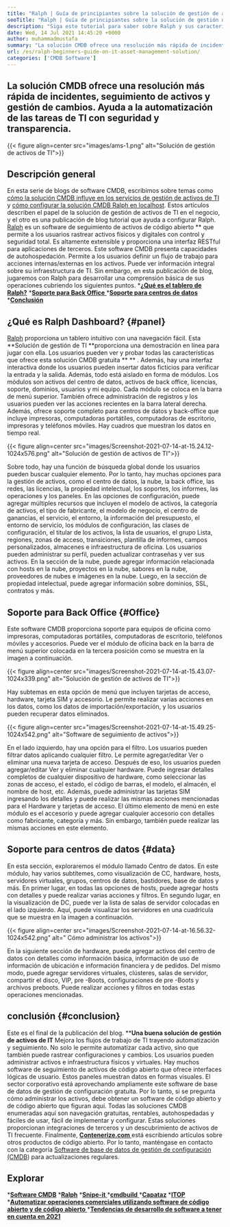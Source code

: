 ```yaml
---
title: "Ralph | Guía de principiantes sobre la solución de gestión de activos de TI" 
seoTitle: "Ralph | Guía de principiantes sobre la solución de gestión de activos de TI" 
description: "Siga este tutorial para saber sobre Ralph y sus características. Ralph es una solución de administración de activos de TI de código abierto que ofrece API REST, seguimiento de activos y más." 
date: Wed, 14 Jul 2021 14:45:20 +0000
author: muhammadmustafa
summary: "La solución CMDB ofrece una resolución más rápida de incidentes, seguimiento de activos y gestión de cambios. Ayuda a la automatización de las tareas de TI con seguridad y transparencia." 
url: /es/ralph-beginners-guide-on-it-asset-management-solution/
categories: ['CMDB Software']
---
```


## La solución CMDB ofrece una resolución más rápida de incidentes, seguimiento de activos y gestión de cambios. Ayuda a la automatización de las tareas de TI con seguridad y transparencia.

{{< figure align=center src="images/ams-1.png" alt="Solución de gestión de activos de TI">}}


## **Descripción general**
En esta serie de blogs de software CMDB, escribimos sobre temas como [cómo la solución CMDB influye en los servicios de gestión de activos de TI][1] y [cómo configurar la solución CMDB Ralph en localhost][2]. Estos artículos describen el papel de la solución de gestión de activos de TI en el negocio, y el otro es una publicación de blog tutorial que ayuda a configurar Ralph. [Ralph][3] es un software de seguimiento de activos de código abierto ** que permite a los usuarios rastrear activos físicos y digitales con control y seguridad total. Es altamente extensible y proporciona una interfaz RESTful para aplicaciones de terceros. Este software CMDB presenta capacidades de autohospedación. Permite a los usuarios definir un flujo de trabajo para acciones internas/externas en los activos. Puede ver información integral sobre su infraestructura de TI. Sin embargo, en esta publicación de blog, jugaremos con Ralph para desarrollar una comprensión básica de sus operaciones cubriendo los siguientes puntos.
  ***[¿Qué es el tablero de Ralph?][4]** 
  *[**Soporte para Back Office** ][5]
  ***[Soporte para centros de datos][6]** 
  *[**Conclusión** ][7]

## ¿Qué es Ralph Dashboard?   {#panel}
[Ralph][3] proporciona un tablero intuitivo con una navegación fácil. Esta **Solución de gestión de TI  **proporciona una demostración en línea para jugar con ella. Los usuarios pueden ver y probar todas las características que ofrece esta solución CMDB gratuita ** ** . Además, hay una interfaz interactiva donde los usuarios pueden insertar datos ficticios para verificar la entrada y la salida. Además, todo está aislado en forma de módulos. Los módulos son activos del centro de datos, activos de back office, licencias, soporte, dominios, usuarios y mi equipo. Cada módulo se coloca en la barra de menú superior. También ofrece administración de registros y los usuarios pueden ver las acciones recientes en la barra lateral derecha. Además, ofrece soporte completo para centros de datos y back-office que incluye impresoras, computadoras portátiles, computadoras de escritorio, impresoras y teléfonos móviles. Hay cuadros que muestran los datos en tiempo real.

{{< figure align=center src="images/Screenshot-2021-07-14-at-15.24.12-1024x576.png" alt="Solución de gestión de activos de TI">}}

Sobre todo, hay una función de búsqueda global donde los usuarios pueden buscar cualquier elemento. Por lo tanto, hay muchas opciones para la gestión de activos, como el centro de datos, la nube, la back office, las redes, las licencias, la propiedad intelectual, los soportes, los informes, las operaciones y los paneles. En las opciones de configuración, puede agregar múltiples recursos que incluyen el modelo de activos, la categoría de activos, el tipo de fabricante, el modelo de negocio, el centro de ganancias, el servicio, el entorno, la información del presupuesto, el entorno de servicio, los módulos de configuración, las clases de configuración, el titular de los activos, la lista de usuarios, el grupo Lista, regiones, zonas de acceso, transiciones, plantilla de informes, campos personalizados, almacenes e infraestructura de oficina. Los usuarios pueden administrar su perfil, pueden actualizar contraseñas y ver sus activos. En la sección de la nube, puede agregar información relacionada con hosts en la nube, proyectos en la nube, sabores en la nube, proveedores de nubes e imágenes en la nube. Luego, en la sección de propiedad intelectual, puede agregar información sobre dominios, SSL, contratos y más.

## Soporte para Back Office   {#Office}
Este software CMDB proporciona soporte para equipos de oficina como impresoras, computadoras portátiles, computadoras de escritorio, teléfonos móviles y accesorios. Puede ver el módulo de oficina back en la barra de menú superior colocada en la tercera posición como se muestra en la imagen a continuación.

{{< figure align=center src="images/Screenshot-2021-07-14-at-15.43.07-1024x339.png" alt="Solución de gestión de activos de TI">}}

Hay subtemas en esta opción de menú que incluyen tarjetas de acceso, hardware, tarjeta SIM y accesorio. Le permite realizar varias acciones en los datos, como los datos de importación/exportación, y los usuarios pueden recuperar datos eliminados.

{{< figure align=center src="images/Screenshot-2021-07-14-at-15.49.25-1024x542.png" alt="Software de seguimiento de activos">}}

En el lado izquierdo, hay una opción para el filtro. Los usuarios pueden filtrar datos aplicando cualquier filtro. Le permite agregar/editar Ver o eliminar una nueva tarjeta de acceso. Después de eso, los usuarios pueden agregar/editar Ver y eliminar cualquier hardware. Puede ingresar detalles completos de cualquier dispositivo de hardware, como seleccionar las zonas de acceso, el estado, el código de barras, el modelo, el almacén, el nombre de host, etc. Además, puede administrar las tarjetas SIM ingresando los detalles y puede realizar las mismas acciones mencionadas para el Hardware y tarjetas de acceso. El último elemento de menú en este módulo es el accesorio y puede agregar cualquier accesorio con detalles como fabricante, categoría y más. Sin embargo, también puede realizar las mismas acciones en este elemento.

## Soporte para centros de datos   {#data}
En esta sección, exploraremos el módulo llamado Centro de datos. En este módulo, hay varios subtítemes, como visualización de CC, hardware, hosts, servidores virtuales, grupos, centros de datos, bastidores, base de datos y más. En primer lugar, en todas las opciones de hosts, puede agregar hosts con detalles y puede realizar varias acciones y filtros. En segundo lugar, en la visualización de DC, puede ver la lista de salas de servidor colocadas en el lado izquierdo. Aquí, puede visualizar los servidores en una cuadrícula que se muestra en la imagen a continuación.

{{< figure align=center src="images/Screenshot-2021-07-14-at-16.56.32-1024x542.png" alt=" Cómo administrar los activos">}}

En la siguiente sección de hardware, puede agregar activos del centro de datos con detalles como información básica, información de uso de información de ubicación e información financiera y de pedidos. Del mismo modo, puede agregar servidores virtuales, clústeres, salas de servidor, compartir el disco, VIP, pre -Boots, configuraciones de pre -Boots y archivos preboots. Puede realizar acciones y filtros en todas estas operaciones mencionadas.

## conclusión   {#conclusion}
Este es el final de la publicación del blog. ****Una buena solución de gestión de activos de IT**  Mejora los flujos de trabajo de TI trayendo automatización y seguimiento. No solo le permite automatizar cada activo, sino que también puede rastrear configuraciones y cambios. Los usuarios pueden administrar activos e infraestructura físicos y virtuales. Hay muchos software de seguimiento de activos de código abierto que ofrece interfaces lógicas de usuario. Estos paneles muestran datos en formas visuales. El sector corporativo está aprovechando ampliamente este software de base de datos de gestión de configuración gratuita. Por lo tanto, si se pregunta cómo administrar los activos, debe obtener un software de código abierto y de código abierto que figuran aquí. Todas las soluciones CMDB enumeradas aquí son navegación gratuitas, rentables, autohospedadas y fáciles de usar, fácil de implementar y configurar. Estas soluciones proporcionan integraciones de terceros y un descubrimiento de activos de TI frecuente.
Finalmente, [**Contenerize.com** ][8] está escribiendo artículos sobre otros productos de código abierto. Por lo tanto, manténgase en contacto con la categoría [Software de base de datos de gestión de configuración (CMDB][9]) para actualizaciones regulares.

## Explorar
  ***[Software CMDB][9]** 
  ***[Ralph][3]** 
  *[**Snipe-it** ][10]
  *[**cmdbuild** ][11]
  ***[Capataz][12]** 
  ***[ITOP][13]** 
  *[**Automatizar operaciones comerciales utilizando software de código abierto y de código abierto** ][14]
  ***[Tendencias de desarrollo de software a tener en cuenta en 2021][15]** 

  
[1]: https://blog.containerize.com/cmdb-software/how-cmdb-solution-influences-it-asset-management-services/
[2]: https://blog.containerize.com/cmdb-software/how-to-set-up-cmdb-solution-ralph-on-localhost/
[3]: https://products.containerize.com/cmdb-software/ralph/
[4]: #dashboard
[5]: #office
[6]: #data
[7]: #Conclusion
[8]: https://www.containerize.com/
[9]: https://products.containerize.com/cmdb-software/
[10]: https://products.containerize.com/cmdb-software/snipe-it/
[11]: https://products.containerize.com/cmdb-software/cmdbuild/
[12]: https://products.containerize.com/cmdb-software/foreman/
[13]: https://products.containerize.com/cmdb-software/itop/
[14]: https://blog.containerize.com/blogging/automate-business-operations-using-open-source-software/
[15]: https://blog.containerize.com/blockchain-platforms/software-development-trends-to-look-out-for-in-2021/
